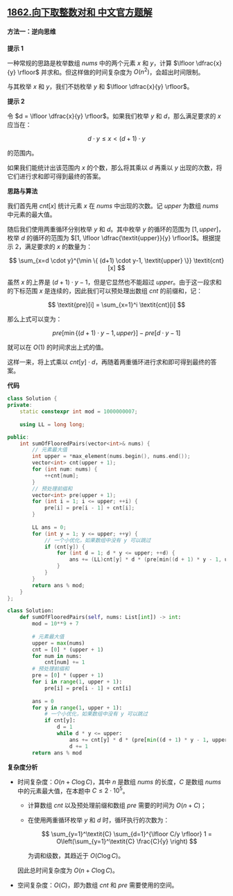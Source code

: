 ## [1862.向下取整数对和 中文官方题解](https://leetcode.cn/problems/sum-of-floored-pairs/solutions/100000/xiang-xia-qu-zheng-shu-dui-he-by-leetcod-u3eg)
#### 方法一：逆向思维

**提示 $1$**

一种常规的思路是枚举数组 $\textit{nums}$ 中的两个元素 $x$ 和 $y$，计算 $\lfloor \dfrac{x}{y} \rfloor$ 并求和。但这样做的时间复杂度为 $O(n^2)$，会超出时间限制。

与其枚举 $x$ 和 $y$，我们不妨枚举 $y$ 和 $\lfloor \dfrac{x}{y} \rfloor$。

**提示 $2$**

令 $d = \lfloor \dfrac{x}{y} \rfloor$。如果我们枚举 $y$ 和 $d$，那么满足要求的 $x$ 应当在：

$$
d \cdot y \leq x < (d+1) \cdot y
$$

的范围内。

如果我们能统计出该范围内 $x$ 的个数，那么将其乘以 $d$ 再乘以 $y$ 出现的次数，将它们进行求和即可得到最终的答案。

**思路与算法**

我们首先用 $\textit{cnt}[x]$ 统计元素 $x$ 在 $\textit{nums}$ 中出现的次数。记 $\textit{upper}$ 为数组 $\textit{nums}$ 中元素的最大值。

随后我们使用两重循环分别枚举 $y$ 和 $d$。其中枚举 $y$ 的循环的范围为 $[1, \textit{upper}]$，枚举 $d$ 的循环的范围为 $[1, \lfloor \dfrac{\textit{upper}}{y} \rfloor]$。根据提示 $2$，满足要求的 $x$ 的数量为：

$$
\sum_{x=d \cdot y}^{\min \{ (d+1) \cdot y-1, \textit{upper} \}} \textit{cnt}[x]
$$

虽然 $x$ 的上界是 $(d+1)\cdot y - 1$，但是它显然也不能超过 $\textit{upper}$。由于这一段求和的下标范围 $x$ 是连续的，因此我们可以预处理出数组 $\textit{cnt}$ 的前缀和，记：

$$
\textit{pre}[i] = \sum_{x=1}^i \textit{cnt}[i]
$$

那么上式可以变为：

$$
\textit{pre}\big[\min \{ (d+1) \cdot y-1, \textit{upper} \}\big] - \textit{pre}[d \cdot y - 1]
$$

就可以在 $O(1)$ 的时间求出上式的值。

这样一来，将上式乘以 $\textit{cnt}[y] \cdot d$，再随着两重循环进行求和即可得到最终的答案。

**代码**

```C++ [sol1-C++]
class Solution {
private:
    static constexpr int mod = 1000000007;
    
    using LL = long long;

public:
    int sumOfFlooredPairs(vector<int>& nums) {
        // 元素最大值
        int upper = *max_element(nums.begin(), nums.end());
        vector<int> cnt(upper + 1);
        for (int num: nums) {
            ++cnt[num];
        }
        // 预处理前缀和
        vector<int> pre(upper + 1);
        for (int i = 1; i <= upper; ++i) {
            pre[i] = pre[i - 1] + cnt[i];
        }
        
        LL ans = 0;
        for (int y = 1; y <= upper; ++y) {
            // 一个小优化，如果数组中没有 y 可以跳过
            if (cnt[y]) {
                for (int d = 1; d * y <= upper; ++d) {
                    ans += (LL)cnt[y] * d * (pre[min((d + 1) * y - 1, upper)] - pre[d * y - 1]);
                }
            }
        }
        return ans % mod;
    }
};
```

```Python [sol1-Python3]
class Solution:
    def sumOfFlooredPairs(self, nums: List[int]) -> int:
        mod = 10**9 + 7
        
        # 元素最大值
        upper = max(nums)
        cnt = [0] * (upper + 1)
        for num in nums:
            cnt[num] += 1
        # 预处理前缀和
        pre = [0] * (upper + 1)
        for i in range(1, upper + 1):
            pre[i] = pre[i - 1] + cnt[i]
        
        ans = 0
        for y in range(1, upper + 1):
            # 一个小优化，如果数组中没有 y 可以跳过
            if cnt[y]:
                d = 1
                while d * y <= upper:
                    ans += cnt[y] * d * (pre[min((d + 1) * y - 1, upper)] - pre[d * y - 1])
                    d += 1
        return ans % mod
```

**复杂度分析**

- 时间复杂度：$O(n + C\log C)$，其中 $n$ 是数组 $\textit{nums}$ 的长度，$C$ 是数组 $\textit{nums}$ 中的元素最大值，在本题中 $C \leq 2\cdot 10^5$。

    - 计算数组 $\textit{cnt}$ 以及预处理前缀和数组 $\textit{pre}$ 需要的时间为 $O(n + C)$；

    - 在使用两重循环枚举 $y$ 和 $d$ 时，循环执行的次数为：

        $$
        \sum_{y=1}^\textit{C} \sum_{d=1}^{\lfloor C/y \rfloor} 1 = O\left(\sum_{y=1}^\textit{C} \frac{C}{y} \right)
        $$

        为调和级数，其趋近于 $O(C \log C)$。
    
    因此总时间复杂度为 $O(n + C\log C)$。

- 空间复杂度：$O(C)$，即为数组 $\textit{cnt}$ 和 $\textit{pre}$ 需要使用的空间。